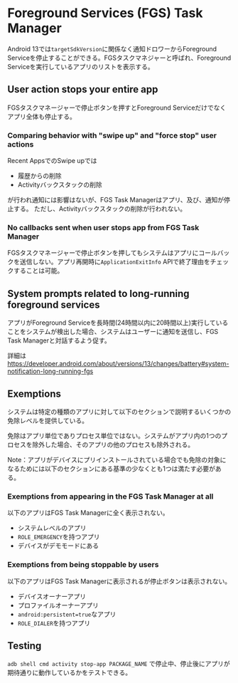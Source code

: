 # Foreground Services (FGS) Task Manager

Android 13では`targetSdkVersion`に関係なく通知ドロワーからForeground Serviceを停止することができる。FGSタスクマネジャーと呼ばれ、Foreground Serviceを実行しているアプリのリストを表示する。

## User action stops your entire app

FGSタスクマネージャーで停止ボタンを押すとForeground Serviceだけでなくアプリ全体も停止する。

### Comparing behavior with "swipe up" and "force stop" user actions

Recent AppsでのSwipe upでは

* 履歴からの削除
* Activityバックスタックの削除

が行われ通知には影響はないが、FGS Task Managerはアプリ、及び、通知が停止する。
ただし、Activityバックスタックの削除が行われない。

### No callbacks sent when user stops app from FGS Task Manager

FGSタスクマネージャーで停止ボタンを押してもシステムはアプリにコールバックを送信しない。アプリ再開時に`ApplicationExitInfo` APIで終了理由をチェックすることは可能。

## System prompts related to long-running foreground services

アプリがForeground Serviceを長時間(24時間以内に20時間以上)実行していることをシステムが検出した場合、システムはユーザーに通知を送信し、FGS Task Managerと対話するよう促す。

詳細は https://developer.android.com/about/versions/13/changes/battery#system-notification-long-running-fgs

## Exemptions

システムは特定の種類のアプリに対して以下のセクションで説明するいくつかの免除レベルを提供している。

免除はアプリ単位でありプロセス単位ではない。システムがアプリ内の1つのプロセスを除外した場合、そのアプリの他のプロセスも除外される。

Note：アプリがデバイスにプリインストールされている場合でも免除の対象になるためには以下のセクションにある基準の少なくとも1つは満たす必要がある。

### Exemptions from appearing in the FGS Task Manager at all

以下のアプリはFGS Task Managerに全く表示されない。

* システムレベルのアプリ
* `ROLE_EMERGENCY`を持つアプリ
* デバイスがデモモードにある

### Exemptions from being stoppable by users

以下のアプリはFGS Task Managerに表示されるが停止ボタンは表示されない。

* デバイスオーナーアプリ
* プロファイルオーナーアプリ
* `android:persistent=true`なアプリ
* `ROLE_DIALER`を持つアプリ

## Testing

`adb shell cmd activity stop-app PACKAGE_NAME` で停止中、停止後にアプリが期待通りに動作しているかをテストできる。
